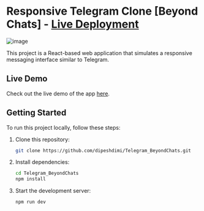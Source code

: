 # Responsive Telegram Clone [Beyond Chats] - [Live Deployment](https://telegram-beyond-chats-d44tksh4e-dipeshdimis-projects.vercel.app/)

![image](https://github.com/user-attachments/assets/c3293a7b-029e-485d-8aff-2ed9d5e3b370)

This project is a React-based web application that simulates a responsive messaging interface similar to Telegram.

## Live Demo

Check out the live demo of the app [here](https://telegram-beyond-chats-d44tksh4e-dipeshdimis-projects.vercel.app/).

## Getting Started

To run this project locally, follow these steps:

1. Clone this repository:
   ```bash
   git clone https://github.com/dipeshdimi/Telegram_BeyondChats.git
   ```
2. Install dependencies:
   ```bash
   cd Telegram_BeyondChats
   npm install
   ```
3. Start the development server:
   ```bash
   npm run dev
   ```
